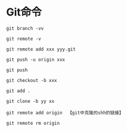 # Git命令

```
git branch -vv
```

```
git remote -v
```

```
git remote add xxx yyy.git
```

```
git push -u origin xxx
```

```
git push 
```

```
git checkout -b xxx
```

```
git add .
```

```
git clone -b yy xx
```

```
git remote add origin  【git中克隆的shh的链接】
```

```
git remote rm origin
```